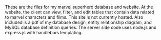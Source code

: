 These are the files for my marvel superhero database and website. At the website, the client can view, filter, and edit tables that contain data related to marvel characters and films. This site is not currently hosted. Also included is a pdf of my database design, entity relationship diagram, and MySQL database definition queries. The server side code uses node.js and express.js with handlebars templating.
